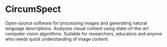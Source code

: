 # CircumSpect
Open-source software for processing images and generating natural language descriptions. Analyzes visual content using state-of-the-art computer vision algorithms. Suitable for researchers, educators and anyone who needs quick understanding of image content.
